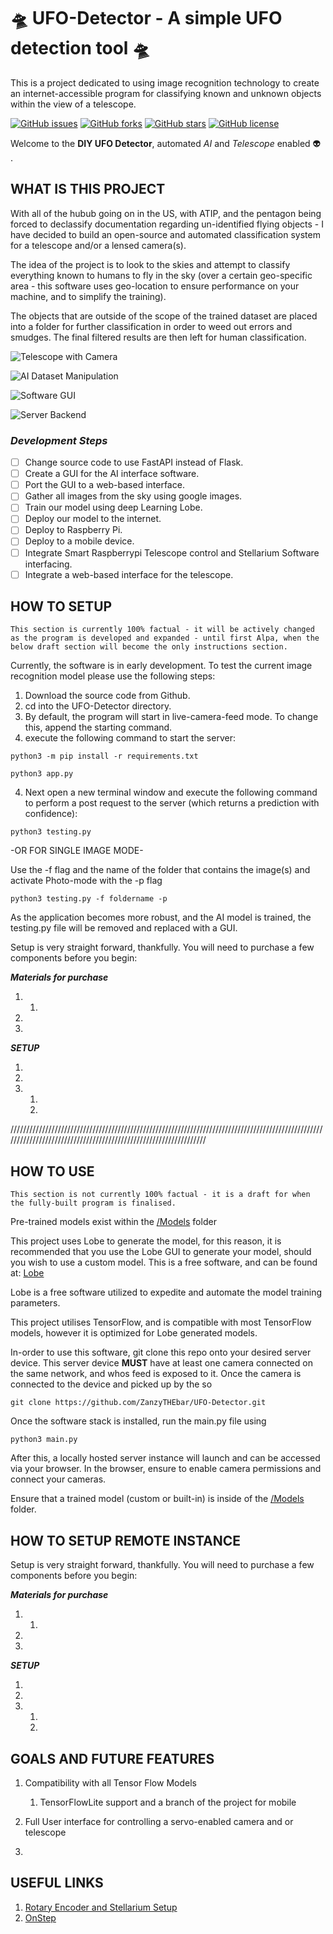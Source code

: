 # 🛸 UFO-Detector - A simple UFO detection tool 🛸

 This is a project dedicated to using image recognition technology to create an internet-accessible program for classifying known and unknown objects within the view of a telescope.

[![GitHub issues](https://img.shields.io/github/issues/ZanzyTHEbar/UFO-Detector?style=plastic)](https://github.com/ZanzyTHEbar/UFO-Detector/issues) [![GitHub forks](https://img.shields.io/github/forks/ZanzyTHEbar/UFO-Detector?style=plastic)](https://github.com/ZanzyTHEbar/UFO-Detector/network) [![GitHub stars](https://img.shields.io/github/stars/ZanzyTHEbar/UFO-Detector?style=plastic)](https://github.com/ZanzyTHEbar/UFO-Detector/stargazers) [![GitHub license](https://img.shields.io/github/license/ZanzyTHEbar/UFO-Detector?style=plastic)](https://github.com/ZanzyTHEbar/UFO-Detector/blob/main/LICENSE)

Welcome to the **DIY UFO Detector**, automated *AI* and *Telescope* enabled :alien: .

## WHAT IS THIS PROJECT

With all of the hubub going on in the US, with ATIP, and the pentagon being forced to declassify documentation regarding un-identified flying objects - I have decided to build an open-source and automated classification system for a telescope and/or a lensed camera(s).

The idea of the project is to look to the skies and attempt to classify everything known to humans to fly in the sky (over a certain geo-specific area - this software uses geo-location to ensure performance on your machine, and to simplify the training).

The objects that are outside of the scope of the trained dataset are placed into a folder for further classification in order to weed out errors and smudges. The final filtered results are then left for human classification.

![Telescope with Camera]()

![AI Dataset Manipulation]()

![Software GUI]()

![Server Backend]()

### __*Development Steps*__

- [ ] Change source code to use FastAPI instead of Flask.  
- [ ] Create a GUI for the AI interface software.
- [ ] Port the GUI to a web-based interface.
- [ ] Gather all images from the sky using google images.
- [ ] Train our model using deep Learning Lobe.
- [ ] Deploy our model to the internet.
- [ ] Deploy to Raspberry Pi.
- [ ] Deploy to a mobile device.
- [ ] Integrate Smart Raspberrypi Telescope control and Stellarium Software interfacing.
- [ ] Integrate a web-based interface for the telescope.

## HOW TO SETUP
```
This section is currently 100% factual - it will be actively changed as the program is developed and expanded - until first Alpa, when the below draft section will become the only instructions section. 
```
Currently, the software is in early development. To test the current image recognition model please use the following steps:

1. Download the source code from Github.
2. cd into the UFO-Detector directory.
3. By default, the program will start in live-camera-feed mode. To change this, append the starting command. 
4. execute the following command to start the server:

```shell
python3 -m pip install -r requirements.txt

python3 app.py
```

4. Next open a new terminal window and execute the following command to perform a post request to the server (which returns a prediction with confidence):

```shell
python3 testing.py
```
 
-OR FOR SINGLE IMAGE MODE-

Use the -f flag and the name of the folder that contains the image(s) and activate Photo-mode with the -p flag

```shell
python3 testing.py -f foldername -p
```

As the application becomes more robust, and the AI model is trained, the testing.py file will be removed and replaced with a GUI.

Setup is very straight forward, thankfully. You will need to purchase a few components before you begin:

__*Materials for purchase*__

1.
   1.
2.
3.

__*SETUP*__

1.
2.
3.
   1.
   2.
/////////////////////////////////////////////////////////////////////////////////////////////////////////////////////////////////////////////////////////////////
## HOW TO USE

```
This section is not currently 100% factual - it is a draft for when the fully-built program is finalised. 
```
Pre-trained models exist within the [/Models](https://github.com/ZanzyTHEbar/UFO-Detector/tree/main/UFO-Detector/model) folder

This project uses Lobe to generate the model, for this reason, it is recommended that you use the Lobe GUI to generate your model, should you wish to use a custom model. This is a free software, and can be found at: [Lobe](https://lobe.ai/)

Lobe is a free software utilized to expedite and automate the model training parameters.

This project utilises TensorFlow, and is compatible with most TensorFlow models, however it is optimized for Lobe generated models.

In-order to use this software, git clone this repo onto your desired server device. This server device **MUST** have at least one camera
connected on the same network, and whos feed is exposed to it. Once the camera is connected to the device and picked up by the so

```shell
git clone https://github.com/ZanzyTHEbar/UFO-Detector.git 
```

Once the software stack is installed, run the main.py file using

```shell
python3 main.py
```

After this, a locally hosted server instance will launch and can be accessed via your browser. In the browser, ensure to enable camera permissions and connect your cameras.

Ensure that a trained model (custom or built-in) is inside of the [/Models](https://github.com/ZanzyTHEbar/UFO-Detector/tree/main/UFO-Detector/model) folder.

## HOW TO SETUP REMOTE INSTANCE

Setup is very straight forward, thankfully. You will need to purchase a few components before you begin:

__*Materials for purchase*__

1.
   1.
2.
3.

__*SETUP*__

1.
2.
3.
   1.
   2.

## GOALS AND FUTURE FEATURES

1. Compatibility with all Tensor Flow Models
   1. TensorFlowLite support and a branch of the project for mobile
2. Full User interface for controlling a servo-enabled camera and or telescope

3.

## USEFUL LINKS

1. [Rotary Encoder and Stellarium Setup](https://www.instructables.com/Control-Your-Telescope-Using-Stellarium-Arduino/)
2. [OnStep](https://onstep.groups.io/g/main/wiki/3861)
